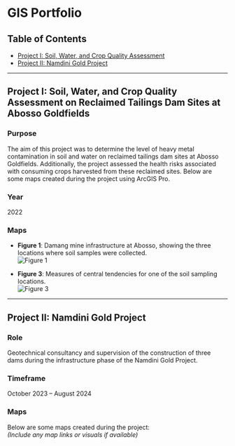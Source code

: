 # GIS Portfolio

## Table of Contents
- [Project I: Soil, Water, and Crop Quality Assessment](#project-i-soil-water-and-crop-quality-assessment)
- [Project II: Namdini Gold Project](#project-ii-namdini-gold-project)

---

## **Project I: Soil, Water, and Crop Quality Assessment on Reclaimed Tailings Dam Sites at Abosso Goldfields**

### **Purpose**  
The aim of this project was to determine the level of heavy metal contamination in soil and water on reclaimed tailings dam sites at Abosso Goldfields. Additionally, the project assessed the health risks associated with consuming crops harvested from these reclaimed sites. Below are some maps created during the project using ArcGIS Pro.

### **Year**  
2022  

### **Maps**  
- **Figure 1**: Damang mine infrastructure at Abosso, showing the three locations where soil samples were collected.  
  ![Figure 1](https://github.com/user-attachments/assets/90d414ab-7680-4d65-8184-d8c22a8f003f)  

- **Figure 3**: Measures of central tendencies for one of the soil sampling locations.  
  ![Figure 3](https://github.com/user-attachments/assets/67959229-c878-41d9-bb99-2de750fb4eea)  

---

## **Project II: Namdini Gold Project**

### **Role**  
Geotechnical consultancy and supervision of the construction of three dams during the infrastructure phase of the Namdini Gold Project.  

### **Timeframe**  
October 2023 – August 2024  

### **Maps**  
Below are some maps created during the project:  
*(Include any map links or visuals if available)*  

